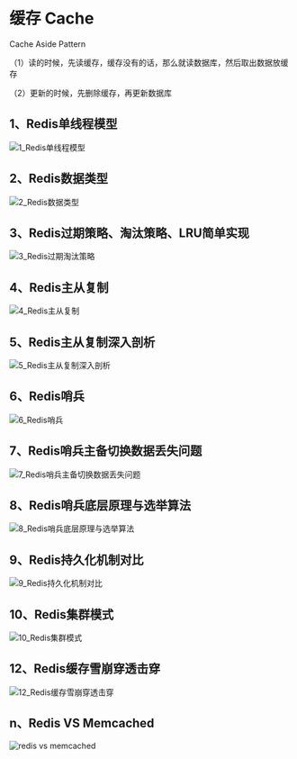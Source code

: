 # 缓存 Cache

Cache Aside Pattern

（1）读的时候，先读缓存，缓存没有的话，那么就读数据库，然后取出数据放缓存

（2）更新的时候，先删除缓存，再更新数据库

## 1、Redis单线程模型

![1_Redis单线程模型](./01_Redis单线程模型.png)

## 2、Redis数据类型

![2_Redis数据类型](./02_Redis数据类型.png)

## 3、Redis过期策略、淘汰策略、LRU简单实现

![3_Redis过期淘汰策略](./03_Redis过期淘汰策略.png)

## 4、Redis主从复制

![4_Redis主从复制](./04_Redis主从复制.png)

## 5、Redis主从复制深入剖析

![5_Redis主从复制深入剖析](./05_Redis主从复制深入剖析.png)

## 6、Redis哨兵

![6_Redis哨兵](./06_Redis哨兵.png)

## 7、Redis哨兵主备切换数据丢失问题

![7_Redis哨兵主备切换数据丢失问题](./07_Redis哨兵主备切换数据丢失问题.png)

## 8、Redis哨兵底层原理与选举算法

![8_Redis哨兵底层原理与选举算法](./08_Redis哨兵底层原理与选举算法.png)

## 9、Redis持久化机制对比

![9_Redis持久化机制对比](./09_Redis持久化机制对比.png)

## 10、Redis集群模式

![10_Redis集群模式](./10_Redis集群模式.png)

## 12、Redis缓存雪崩穿透击穿

![12_Redis缓存雪崩穿透击穿](./12_Redis缓存雪崩穿透击穿.png)

## n、Redis VS Memcached

![redis vs memcached](./redis_vs_memcached.png)


